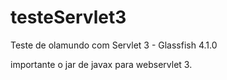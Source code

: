 # testeServlet3
Teste de olamundo com Servlet 3 - Glassfish 4.1.0

importante o jar de javax para webservlet 3.
